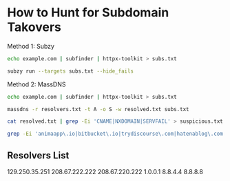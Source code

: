 # How to Hunt for Subdomain Takovers

Method 1: Subzy
```bash
echo example.com | subfinder | httpx-toolkit > subs.txt

subzy run --targets subs.txt --hide_fails
```

Method 2: MassDNS
```bash
echo example.com | subfinder | httpx-toolkit > subs.txt

massdns -r resolvers.txt -t A -o S -w resolved.txt subs.txt

cat resolved.txt | grep -Ei 'CNAME|NXDOMAIN|SERVFAIL' > suspicious.txt

grep -Ei 'animaapp\.io|bitbucket\.io|trydiscourse\.com|hatenablog\.com|helpjuice\.com|helpscoutdocs\.com|helprace\.com|s\.strikinglydns\.com|na-west1\.surge\.sh|surveysparrow\.com|read\.uberflip\.com|wordpress\.com|worksites\.net'
```


## Resolvers List
129.250.35.251
208.67.222.222
208.67.220.222
1.0.0.1
8.8.4.4
8.8.8.8 
